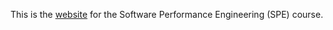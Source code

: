This is the [website](https://software-performance-engineering.github.io) for the Software Performance Engineering (SPE) course.
